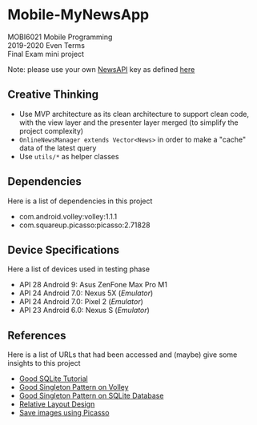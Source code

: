 # Mobile-MyNewsApp

MOBI6021 Mobile Programming <br />
2019-2020 Even Terms <br />
Final Exam mini project

Note: please use your own [NewsAPI](https://newsapi.org/) key as defined [here](app/src/main/java/id/my/avmmartin/mynewsapp/utils/Constants.java)

## Creative Thinking

  * Use MVP architecture as its clean architecture to support clean code, with the view layer and the presenter layer merged (to simplify the project complexity)
  * `OnlineNewsManager extends Vector<News>` in order to make a "cache" data of the latest query
  * Use `utils/*` as helper classes


## Dependencies

Here is a list of dependencies in this project

  * com.android.volley:volley:1.1.1
  * com.squareup.picasso:picasso:2.71828


## Device Specifications

Here a list of devices used in testing phase

  * API 28 Android 9: Asus ZenFone Max Pro M1
  * API 24 Android 7.0: Nexus 5X (*Emulator*)
  * API 24 Android 7.0: Pixel 2 (*Emulator*)
  * API 23 Android 6.0: Nexus S (*Emulator*)


## References

Here is a list of URLs that had been accessed and (maybe) give some insights to this project

  * [Good SQLite Tutorial](https://developer.android.com/training/data-storage/sqlite#PersistingDbConnection)
  * [Good Singleton Pattern on Volley](https://developer.android.com/training/volley/requestqueue#singleton)
  * [Good Singleton Pattern on SQLite Database](https://www.androiddesignpatterns.com/2012/05/correctly-managing-your-sqlite-database.html)
  * [Relative Layout Design](https://stackoverflow.com/questions/8319112/relativelayout-scrollview-and-navigation-bar-at-bottom)
  * [Save images using Picasso](https://stackoverflow.com/questions/29625655/best-way-to-download-image-from-url-and-save-it-into-internal-storage-memory/29625823#29625823)
